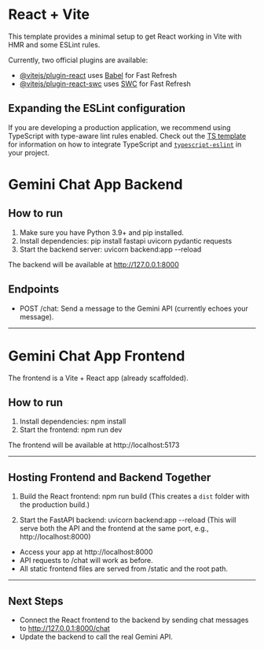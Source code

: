 # React + Vite

This template provides a minimal setup to get React working in Vite with HMR and some ESLint rules.

Currently, two official plugins are available:

- [@vitejs/plugin-react](https://github.com/vitejs/vite-plugin-react/blob/main/packages/plugin-react) uses [Babel](https://babeljs.io/) for Fast Refresh
- [@vitejs/plugin-react-swc](https://github.com/vitejs/vite-plugin-react/blob/main/packages/plugin-react-swc) uses [SWC](https://swc.rs/) for Fast Refresh

## Expanding the ESLint configuration

If you are developing a production application, we recommend using TypeScript with type-aware lint rules enabled. Check out the [TS template](https://github.com/vitejs/vite/tree/main/packages/create-vite/template-react-ts) for information on how to integrate TypeScript and [`typescript-eslint`](https://typescript-eslint.io) in your project.

# Gemini Chat App Backend

## How to run

1. Make sure you have Python 3.9+ and pip installed.
2. Install dependencies:
   pip install fastapi uvicorn pydantic requests
3. Start the backend server:
   uvicorn backend:app --reload

The backend will be available at http://127.0.0.1:8000

## Endpoints
- POST /chat: Send a message to the Gemini API (currently echoes your message).

---

# Gemini Chat App Frontend

The frontend is a Vite + React app (already scaffolded).

## How to run

1. Install dependencies:
   npm install
2. Start the frontend:
   npm run dev

The frontend will be available at http://localhost:5173

---

## Hosting Frontend and Backend Together

1. Build the React frontend:
   npm run build
   (This creates a `dist` folder with the production build.)

2. Start the FastAPI backend:
   uvicorn backend:app --reload
   (This will serve both the API and the frontend at the same port, e.g., http://localhost:8000)

- Access your app at http://localhost:8000
- API requests to /chat will work as before.
- All static frontend files are served from /static and the root path.

---

## Next Steps
- Connect the React frontend to the backend by sending chat messages to http://127.0.0.1:8000/chat
- Update the backend to call the real Gemini API.
